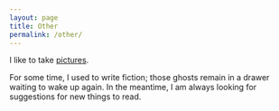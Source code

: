 ```yaml
---
layout: page
title: Other
permalink: /other/
---
```


I like to take [pictures](https://www.instagram.com/rpenalozan/).

For some time, I used to write fiction; those ghosts remain in a drawer waiting to wake up again.
In the meantime, I am always looking for suggestions for new things to read.